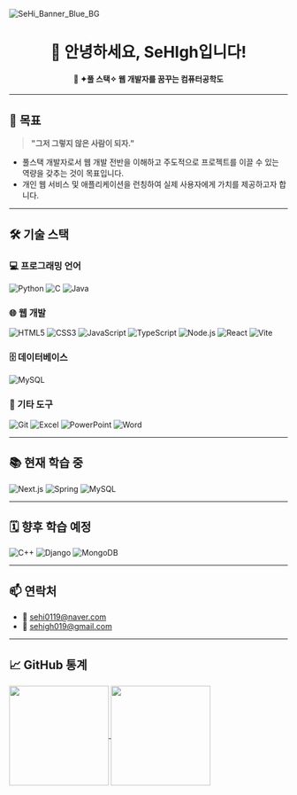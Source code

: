 <!-- GitHub 프로필 README -->
![SeHi_Banner_Blue_BG](https://github.com/user-attachments/assets/e60f956e-5fae-4999-91f3-0fc6f275fb69)

<h1 align="center">👋 안녕하세요, SeHIgh입니다!</h1>
<h4 align="center">🚀 <strong>✦풀 스택✧</strong> 웹 개발자를 꿈꾸는 컴퓨터공학도</h4>

---

## 🎯 목표

> **"그저 그렇지 않은 사람이 되자."**

- 풀스택 개발자로서 웹 개발 전반을 이해하고 주도적으로 프로젝트를 이끌 수 있는 역량을 갖추는 것이 목표입니다.
- 개인 웹 서비스 및 애플리케이션을 런칭하여 실제 사용자에게 가치를 제공하고자 합니다.

---

## 🛠️ 기술 스택

### 💻 프로그래밍 언어
![Python](https://img.shields.io/badge/Python-3776AB?style=flat&logo=python&logoColor=white)
![C](https://img.shields.io/badge/C-A8B9CC?style=flat&logo=c&logoColor=white)
![Java](https://img.shields.io/badge/Java-ED8B00?style=flat&logo=openjdk&logoColor=white)

### 🌐 웹 개발
![HTML5](https://img.shields.io/badge/HTML5-E34F26?style=flat&logo=html5&logoColor=white)
![CSS3](https://img.shields.io/badge/CSS3-1572B6?style=flat&logo=css3&logoColor=white)
![JavaScript](https://img.shields.io/badge/JavaScript-F7DF1E?style=flat&logo=javascript&logoColor=black)
![TypeScript](https://img.shields.io/badge/TypeScript-3178C6?style=flat&logo=typescript&logoColor=white)
![Node.js](https://img.shields.io/badge/Node.js-339933?style=flat&logo=node.js&logoColor=white)
![React](https://img.shields.io/badge/React-61DAFB?style=flat&logo=react&logoColor=black)
![Vite](https://img.shields.io/badge/Vite-646CFF?style=flat&logo=vite&logoColor=white)

### 🗄️ 데이터베이스
![MySQL](https://img.shields.io/badge/MySQL-005C84?style=flat&logo=mysql&logoColor=white)

### 🔧 기타 도구
![Git](https://img.shields.io/badge/Git-F05032?style=flat&logo=git&logoColor=white)
![Excel](https://img.shields.io/badge/Microsoft_Excel-217346?style=flat&logo=microsoft-excel&logoColor=white)
![PowerPoint](https://img.shields.io/badge/Microsoft_PowerPoint-B7472A?style=flat&logo=microsoft-powerpoint&logoColor=white)
![Word](https://img.shields.io/badge/Microsoft_Word-2B579A?style=flat&logo=microsoft-word&logoColor=white)

---

## 📚 현재 학습 중

![Next.js](https://img.shields.io/badge/Next.js-000000?style=flat&logo=next.js&logoColor=white)
![Spring](https://img.shields.io/badge/Spring-6DB33F?style=flat&logo=spring&logoColor=white)
![MySQL](https://img.shields.io/badge/MySQL-005C84?style=flat&logo=mysql&logoColor=white)

---

## 🗓️ 향후 학습 예정

![C++](https://img.shields.io/badge/C%2B%2B-00599C?style=flat&logo=c%2B%2B&logoColor=white)
![Django](https://img.shields.io/badge/Django-092E20?style=flat&logo=django&logoColor=white)
![MongoDB](https://img.shields.io/badge/MongoDB-4EA94B?style=flat&logo=mongodb&logoColor=white)

---

## 📫 연락처

- 📧 [sehi0119@naver.com](mailto:sehi0119@naver.com)
- 📧 [sehigh019@gmail.com](mailto:sehigh019@gmail.com)

---

## 📈 GitHub 통계

<a href="https://github.com/SeHIgh">
  <img height=180 align="center" src="https://github-readme-stats.vercel.app/api?username=SeHIgh&show_icons=true&theme=holi&locale=kr&hide_border=true&bg_color=C9D9E7&text_color=5580A1&title_color=6ca2cc&icon_color=6ca2cc&border_radius=12" />
</a>

<a href="https://github.com/SeHIgh">
  <img height=180 align="center" src="https://github-readme-stats.vercel.app/api/top-langs?username=SeHIgh&layout=compact&langs_count=8&show_icons=true&theme=holi&locale=kr&hide_border=true&bg_color=C9D9E7&text_color=5580A1&title_color=6ca2cc&icon_color=6ca2cc&border_radius=12" />
</a>
